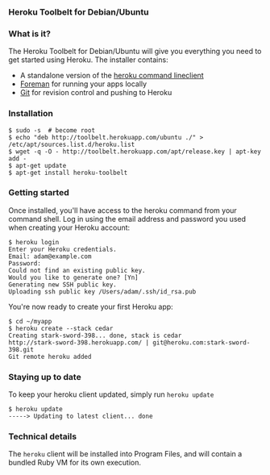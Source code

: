 ### Heroku Toolbelt for Debian/Ubuntu

### What is it?

The Heroku Toolbelt for Debian/Ubuntu will give you everything you need to get started using Heroku. The installer contains:

* A standalone version of the [heroku command lineclient](http://github.com/heroku/heroku)
* [Foreman](http://github.com/ddollar/foreman) for running your apps locally
* [Git](http://git-scm.com/) for revision control and pushing to Heroku

### Installation

    $ sudo -s  # become root
    $ echo "deb http://toolbelt.herokuapp.com/ubuntu ./" > /etc/apt/sources.list.d/heroku.list
    $ wget -q -O - http://toolbelt.herokuapp.com/apt/release.key | apt-key add -
    $ apt-get update
    $ apt-get install heroku-toolbelt

### Getting started

Once installed, you'll have access to the heroku command from your command shell. Log in using the email address and password you used when creating your Heroku account:

    $ heroku login
    Enter your Heroku credentials.
    Email: adam@example.com
    Password:
    Could not find an existing public key.
    Would you like to generate one? [Yn]
    Generating new SSH public key.
    Uploading ssh public key /Users/adam/.ssh/id_rsa.pub

You're now ready to create your first Heroku app:

    $ cd ~/myapp
    $ heroku create --stack cedar
    Creating stark-sword-398... done, stack is cedar
    http://stark-sword-398.herokuapp.com/ | git@heroku.com:stark-sword-398.git
    Git remote heroku added

### Staying up to date

To keep your heroku client updated, simply run `heroku update`

    $ heroku update
    -----> Updating to latest client... done

### Technical details

The `heroku` client will be installed into Program Files, and will contain a bundled Ruby VM for its own execution.
